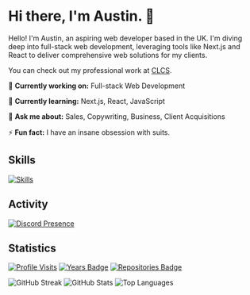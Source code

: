 # Hi there, I'm Austin. 👋

Hello! I'm Austin, an aspiring web developer based in the UK. I'm diving deep into full-stack web development, leveraging tools like Next.js and React to deliver comprehensive web solutions for my clients.

You can check out my professional work at [CLCS](https://github.com/CL-Client-Solutions).

🔭 **Currently working on:** Full-stack Web Development

🌱 **Currently learning:** Next.js, React, JavaScript

💬 **Ask me about:** Sales, Copywriting, Business, Client Acquisitions

⚡ **Fun fact:** I have an insane obsession with suits.

## Skills
[![Skills](https://skillicons.dev/icons?i=apple,blender,css,cloudflare,discord,figma,github,git,gmail,html,ai,js,jquery,linkedin,linux,mongodb,nginx,npm,ps,postman,pr,py,pycharm,powershell,stackoverflow,svg,tailwind,ubuntu,vscode,windows&perline=6&theme=dark)](https://skillicons.dev/)

## Activity
[![Discord Presence](https://lanyard.cnrad.dev/api/1132752011130044457?hideProfile=true)](https://discord.com/users/1132752011130044457)

## Statistics
[![Profile Visits](https://badges.pufler.dev/visits/austincoveney/austincoveney)](https://github.com/austincoveney/austincoveney) 
[![Years Badge](https://badges.pufler.dev/years/austincoveney)](https://github.com/austincoveney) 
[![Repositories Badge](https://badges.pufler.dev/repos/austincoveney)](https://github.com/austincoveney?tab=repositories)

![GitHub Streak](https://github-readme-streak-stats.herokuapp.com/?user=austincoveney&theme=dark&hide_border=false)
![GitHub Stats](https://github-readme-stats.vercel.app/api?username=austincoveney&theme=gruvbox&include_all_commits=true&hide_rank=true)
![Top Languages](https://github-readme-stats.vercel.app/api/top-langs/?username=austincoveney&theme=dark&hide_border=false&include_all_commits=true&count_private=true&layout=compact)
